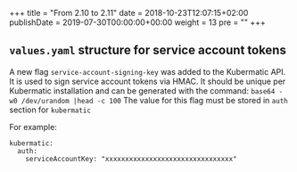 +++
title = "From 2.10 to 2.11"
date = 2018-10-23T12:07:15+02:00
publishDate = 2019-07-30T00:00:00+00:00
weight = 13
pre = "<b></b>"
+++

## `values.yaml` structure for service account tokens
A new flag `service-account-signing-key` was added to the Kubermatic API. It is used to sign service account tokens via
HMAC. It should be unique per Kubermatic installation and can be generated with the command: `base64 -w0 /dev/urandom |head -c 100`
The value for this flag must be stored in `auth` section for `kubermatic`

For example:
```
kubermatic:
  auth:
    serviceAccountKey: "xxxxxxxxxxxxxxxxxxxxxxxxxxxxxxxx"
```
